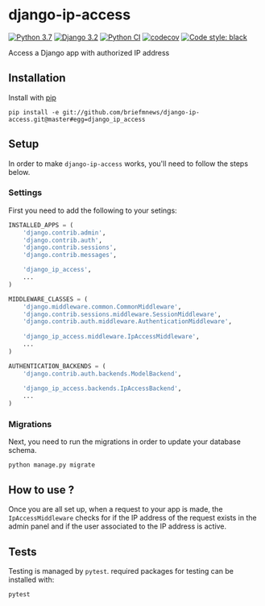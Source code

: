 # django-ip-access
[![Python 3.7](https://img.shields.io/badge/python-3.7|3.8|3.9-blue.svg)](https://www.python.org/downloads/release/python-270/) 
[![Django 3.2](https://img.shields.io/badge/django-3.2-blue.svg)](https://docs.djangoproject.com/en/3.2/)
[![Python CI](https://github.com/briefmnews/django-ip-access/actions/workflows/workflow.yaml/badge.svg)](https://github.com/briefmnews/django-ip-access/actions/workflows/workflow.yaml)
[![codecov](https://codecov.io/gh/briefmnews/django-ip-access/branch/master/graph/badge.svg)](https://codecov.io/gh/briefmnews/django-ip-access)
[![Code style: black](https://img.shields.io/badge/code%20style-black-000000.svg)](https://github.com/psf/black)

Access a Django app with authorized IP address


## Installation
Install with [pip](https://pip.pypa.io/en/stable/)
```shell script
pip install -e git://github.com/briefmnews/django-ip-access.git@master#egg=django_ip_access
```


## Setup 
In order to make `django-ip-access` works, you'll need to follow the steps below.

### Settings
First you need to add the following to your setings:
```python
INSTALLED_APPS = (
    'django.contrib.admin',
    'django.contrib.auth',
    'django.contrib.sessions',
    'django.contrib.messages',

    'django_ip_access',
    ...
)

MIDDLEWARE_CLASSES = (
    'django.middleware.common.CommonMiddleware',
    'django.contrib.sessions.middleware.SessionMiddleware',
    'django.contrib.auth.middleware.AuthenticationMiddleware',
    
    'django_ip_access.middleware.IpAccessMiddleware',
    ...
)

AUTHENTICATION_BACKENDS = (
    'django.contrib.auth.backends.ModelBackend',
    
    'django_ip_access.backends.IpAccessBackend',
    ...
)
```

### Migrations
Next, you need to run the migrations in order to update your database schema.
```shell script
python manage.py migrate
```

## How to use ?
Once you are all set up, when a request to your app is made, the `IpAccessMiddleware` checks
for if the IP address of the request exists in the admin panel and
if the user associated to the IP address is active.


## Tests
Testing is managed by `pytest`. required packages for testing can be installed with:
```shell script
pytest
```
